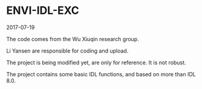 # ENVI-IDL-EXC

2017-07-19

The code comes from the Wu Xiuqin research group.

Li Yansen are responsible for coding and upload.

The project is being modified yet, are only for reference. It is not robust.

The project contains some basic IDL functions, and based on more than IDL 8.0.
